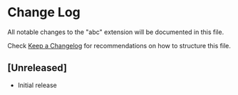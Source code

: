 # Change Log

All notable changes to the "abc" extension will be documented in this file.

Check [Keep a Changelog](http://keepachangelog.com/) for recommendations on how to structure this file.

## [Unreleased]

- Initial release